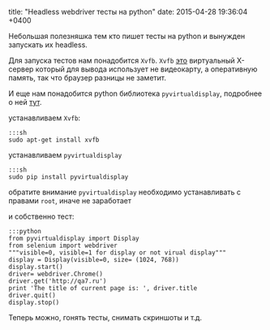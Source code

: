 title: "Headless webdriver тесты на python"
date: 2015-04-28 19:36:04 +0400

Небольшая полезняшка тем кто пишет тесты на python и вынужден запускать их headless.

Для запуска тестов нам понадобится `Xvfb`. `Xvfb` [это](http://en.wikipedia.org/wiki/Xvfb) виртуальный Х-сервер который для вывода использует не видеокарту, а оперативную память, так что браузер разницы не заметит.

И еще нам понадобится python библиотека `pyvirtualdisplay`, подробнее о ней [тут](https://pypi.python.org/pypi/PyVirtualDisplay).

устанавливаем `Xvfb`:
    
    :::sh
    sudo apt-get install xvfb

устанавливаем `pyvirtualdisplay`
    
    :::sh
    sudo pip install pyvirtualdisplay

обратите внимание `pyvirtualdisplay` необходимо устанавливать с правами `root`, иначе не заработает

и собственно тест:

    :::python
    from pyvirtualdisplay import Display  
    from selenium import webdriver  
    """visible=0, visible=1 for display or not virual display"""  
    display = Display(visible=0, size= (1024, 768))
    display.start()
    driver= webdriver.Chrome() 
    driver.get('http://qa7.ru')
    print 'The title of current page is: ', driver.title  
    driver.quit()
    display.stop()

Теперь можно, гонять тесты, снимать скриншоты и т.д.
